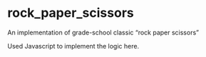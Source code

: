 # rock_paper_scissors

An implementation of grade-school classic “rock paper scissors”

Used Javascript to implement the logic here. 